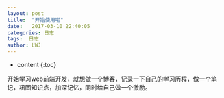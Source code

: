 ```yaml
---
layout: post
title:  "开始使用啦"
date:   2017-03-10 22:40:05
categories: 日志
tags:  日志
author: LWJ
---
```


* content
{:toc}


开始学习web前端开发，就想做一个博客，记录一下自己的学习历程，做一个笔记，巩固知识点，加深记忆，同时给自己做一个激励。